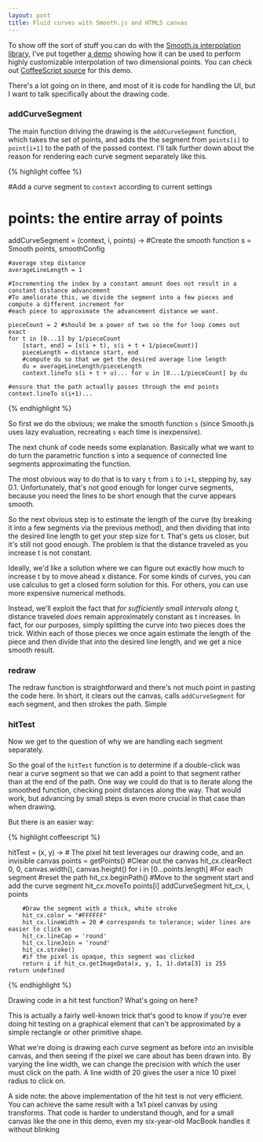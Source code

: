 ```yaml
---
layout: post
title: Fluid curves with Smooth.js and HTML5 canvas
---
```


To show off the sort of stuff you can do with the
[Smooth.js interpolation library](https://github.com/osuushi/Smooth.js), I've put together 
[a demo](/plotdemo016.html) showing how it can be used to perform highly customizable interpolation of two 
dimensional points. You can check out
[CoffeeScript source](https://github.com/osuushi/osuushi.github.com/blob/master/js/smooth-0.1.6-demo.coffee)
for this demo.

There's a lot going on in there, and most of it is code for handling the UI, but I want to talk specifically
about the drawing code.


<h3>addCurveSegment</h3>

The main function driving the drawing is the `addCurveSegment` function, which takes the set of points, and 
adds the the segment from `points[i]` to `point[i+1]` to the path of the passed context. I'll talk further 
down about the reason for rendering each curve segment separately like this.

{% highlight coffee %}

#Add a curve segment to `context` according to current settings
#	points: the entire array of points
addCurveSegment = (context, i, points) ->
	#Create the smooth function
	s = Smooth points, smoothConfig

	#average step distance
	averageLineLength = 1 

	#Incrementing the index by a constant amount does not result in a constant distance advancement
	#To ameliorate this, we divide the segment into a few pieces and compute a different increment for
	#each piece to approximate the advancement distance we want.

	pieceCount = 2 #should be a power of two so the for loop comes out exact
	for t in [0...1] by 1/pieceCount
		[start, end] = [s(i + t), s(i + t + 1/pieceCount)]
		pieceLength = distance start, end
		#compute du so that we get the desired average line length
		du = averageLineLength/pieceLength
		context.lineTo s(i + t + u)... for u in [0...1/pieceCount] by du
	
	#ensure that the path actually passes through the end points
	context.lineTo s(i+1)...

{% endhighlight %}

So first we do the obvious; we make the smooth function `s` (since Smooth.js uses lazy evaluation, recreating
`s` each time is inexpensive).

The next chunk of code needs some explanation. Basically what we want to do turn the parametric function s 
into a sequence of connected line segments approximating the function.

The most obvious way to do that is to vary `t` from `i` to `i+1`, stepping by, say 0.1. Unfortunately, that's
not good enough for longer curve segments, because you need the lines to be short enough that the curve 
appears smooth.

So the next obvious step is to estimate the length of the curve (by breaking it into a few segments via the 
previous method), and then dividing that into the desired line length to get your step size for t. That's 
gets us closer, but it's still not good enough. The problem is that the distance traveled as you increase t
is not constant.

Ideally, we'd like a solution where we can figure out exactly how much to increase t by to move ahead x 
distance. For some kinds of curves, you can use calculus to get a closed form solution for this. For others,
you can use more expensive numerical methods.

Instead, we'll exploit the fact that *for sufficiently small intervals along t*, distance traveled *does* 
remain approximately constant as t increases. In fact, for our purposes, simply splitting the curve into two
pieces does the trick. Within each of those pieces we once again estimate the length of the piece and then
divide that into the desired line length, and we get a nice smooth result.

<h3>redraw</h3>

The redraw function is straightforward and there's not much point in pasting the code here. In short, it 
clears out the canvas, calls `addCurveSegment` for each segment, and then strokes the path. Simple

<h3>hitTest</h3>

Now we get to the question of why we are handling each segment separately.

So the goal of the `hitTest` function is to determine if a double-click was near a curve segment so that we 
can add a point to that segment rather than at the end of the path. One way we could do that is to iterate
along the smoothed function, checking point distances along the way. That would work, but advancing by small
steps is even more crucial in that case than when drawing.

But there is an easier way:

{% highlight coffeescript %}

hitTest = (x, y) ->
	# The pixel hit test leverages our drawing code, and an invisible canvas
	points = getPoints()
	#Clear out the canvas
	hit_cx.clearRect 0, 0, canvas.width(), canvas.height()
	for i in [0...points.length] #For each segment
		#reset the path
		hit_cx.beginPath()
		#Move to the segment start and add the curve segment
		hit_cx.moveTo points[i]
		addCurveSegment hit_cx, i, points

		#Draw the segment with a thick, white stroke
		hit_cx.color = "#FFFFFF"
		hit_cx.lineWidth = 20 # corresponds to tolerance; wider lines are easier to click on
		hit_cx.lineCap = 'round'
		hit_cx.lineJoin = 'round'
		hit_cx.stroke()
		#if the pixel is opaque, this segment was clicked
		return i if hit_cx.getImageData(x, y, 1, 1).data[3] is 255
	return undefined

{% endhighlight %}

Drawing code in a hit test function? What's going on here?

This is actually a fairly well-known trick that's good to know if you're ever doing hit testing on a graphical
element that can't be approximated by a simple rectangle or other primitive shape.

What we're doing is drawing each curve segment as before into an invisible canvas, and then seeing if the 
pixel we care about has been drawn into. By varying the line width, we can change the precision with which
the user must click on the path. A line width of 20 gives the user a nice 10 pixel radius to click on.

A side note: the above implementation of the hit test is not very efficient. You can achieve the same result
with a 1x1 pixel canvas by using transforms. That code is harder to understand though, and for a small canvas
like the one in this demo, even my six-year-old MacBook handles it without blinking